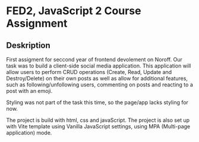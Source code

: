 # FED2, JavaScript 2 Course Assignment


## Deskription

First assigment for seccond year of frontend devolement on Noroff.
Our task was to build a client-side social media application. This application will allow users to perform CRUD operations (Create, Read, Update and Destroy/Delete) on their own posts as well as allow for additional features, such as following/unfollowing users, commenting on posts and reacting to a post with an emoji.

Styling was not part of the task this time, so the page/app lacks styling for now.

The project is build with html, css and javaScript.
The project is also set up with Vite template using Vanilla JavaScript settings, using MPA (Multi-page application) mode.
